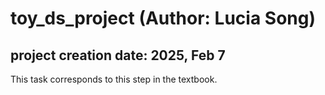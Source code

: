 # toy_ds_project (Author: Lucia Song)
## project creation date: 2025, Feb 7
This task corresponds to this step in the textbook.
